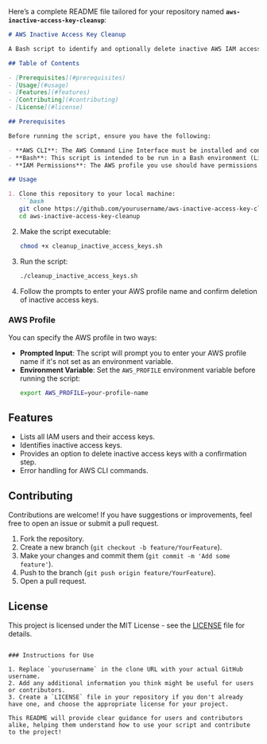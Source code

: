 Here’s a complete README file tailored for your repository named **`aws-inactive-access-key-cleanup`**:

```markdown
# AWS Inactive Access Key Cleanup

A Bash script to identify and optionally delete inactive AWS IAM access keys. This tool helps maintain AWS security by cleaning up unused access keys.

## Table of Contents

- [Prerequisites](#prerequisites)
- [Usage](#usage)
- [Features](#features)
- [Contributing](#contributing)
- [License](#license)

## Prerequisites

Before running the script, ensure you have the following:

- **AWS CLI**: The AWS Command Line Interface must be installed and configured on your machine. You can download it from [AWS CLI Installation](https://aws.amazon.com/cli/).
- **Bash**: This script is intended to be run in a Bash environment (Linux, macOS, or WSL on Windows).
- **IAM Permissions**: The AWS profile you use should have permissions to list IAM users and manage access keys.

## Usage

1. Clone this repository to your local machine:
   ```bash
   git clone https://github.com/yourusername/aws-inactive-access-key-cleanup.git
   cd aws-inactive-access-key-cleanup
   ```

2. Make the script executable:
   ```bash
   chmod +x cleanup_inactive_access_keys.sh
   ```

3. Run the script:
   ```bash
   ./cleanup_inactive_access_keys.sh
   ```

4. Follow the prompts to enter your AWS profile name and confirm deletion of inactive access keys.

### AWS Profile

You can specify the AWS profile in two ways:

- **Prompted Input**: The script will prompt you to enter your AWS profile name if it's not set as an environment variable.
- **Environment Variable**: Set the `AWS_PROFILE` environment variable before running the script:
  ```bash
  export AWS_PROFILE=your-profile-name
  ```

## Features

- Lists all IAM users and their access keys.
- Identifies inactive access keys.
- Provides an option to delete inactive access keys with a confirmation step.
- Error handling for AWS CLI commands.

## Contributing

Contributions are welcome! If you have suggestions or improvements, feel free to open an issue or submit a pull request.

1. Fork the repository.
2. Create a new branch (`git checkout -b feature/YourFeature`).
3. Make your changes and commit them (`git commit -m 'Add some feature'`).
4. Push to the branch (`git push origin feature/YourFeature`).
5. Open a pull request.

## License

This project is licensed under the MIT License - see the [LICENSE](LICENSE) file for details.
```

### Instructions for Use

1. Replace `yourusername` in the clone URL with your actual GitHub username.
2. Add any additional information you think might be useful for users or contributors.
3. Create a `LICENSE` file in your repository if you don't already have one, and choose the appropriate license for your project.

This README will provide clear guidance for users and contributors alike, helping them understand how to use your script and contribute to the project!

